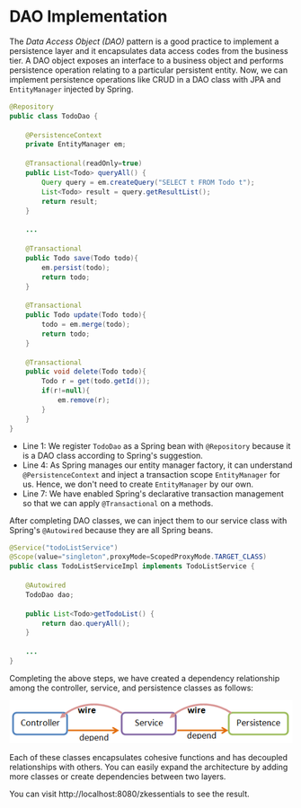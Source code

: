 # DAO Implementation

The *Data Access Object (DAO)* pattern is a good practice to implement a
persistence layer and it encapsulates data access codes from the
business tier. A DAO object exposes an interface to a business object
and performs persistence operation relating to a particular persistent
entity. Now, we can implement persistence operations like CRUD in a DAO
class with JPA and `EntityManager` injected by Spring.

```java
@Repository
public class TodoDao {

    @PersistenceContext
    private EntityManager em;

    @Transactional(readOnly=true)
    public List<Todo> queryAll() {
        Query query = em.createQuery("SELECT t FROM Todo t");
        List<Todo> result = query.getResultList();
        return result;
    }

    ...

    @Transactional
    public Todo save(Todo todo){
        em.persist(todo);
        return todo;
    }

    @Transactional
    public Todo update(Todo todo){
        todo = em.merge(todo);
        return todo;
    }

    @Transactional
    public void delete(Todo todo){
        Todo r = get(todo.getId());
        if(r!=null){
            em.remove(r);
        }
    }
}
```

-   Line 1: We register `TodoDao` as a Spring bean with `@Repository`
    because it is a DAO class according to Spring's suggestion.
-   Line 4: As Spring manages our entity manager factory, it can
    understand `@PersistenceContext` and inject a transaction scope
    `EntityManager` for us. Hence, we don't need to create
    `EntityManager` by our own.
-   Line 7: We have enabled Spring's declarative transaction management
    so that we can apply `@Transactional` on a methods.

After completing DAO classes, we can inject them to our service class
with Spring's `@Autowired` because they are all Spring beans.

```java
@Service("todoListService")
@Scope(value="singleton",proxyMode=ScopedProxyMode.TARGET_CLASS)
public class TodoListServiceImpl implements TodoListService {

    @Autowired
    TodoDao dao;

    public List<Todo>getTodoList() {
        return dao.queryAll();
    }

    ...
}
```

Completing the above steps, we have created a dependency relationship
among the controller, service, and persistence classes as follows:

![](/zk_essentials/images/ze-ch10-dependencies.png)

Each of these classes encapsulates cohesive functions and has decoupled
relationships with others. You can easily expand the architecture by
adding more classes or create dependencies between two layers.

You can visit http://localhost:8080/zkessentials to see the result.
